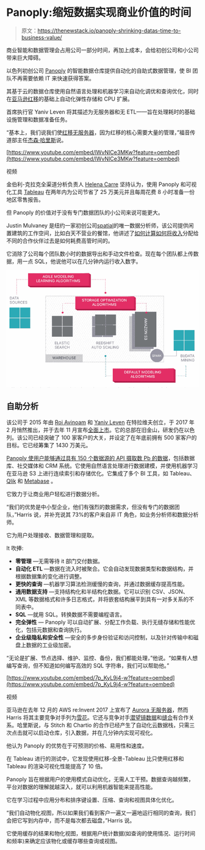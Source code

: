 # Panoply:缩短数据实现商业价值的时间

> 原文：<https://thenewstack.io/panoply-shrinking-datas-time-to-business-value/>

商业智能和数据管理会占用公司一部分时间，再加上成本，会给初创公司和小公司带来巨大障碍。

以色列初创公司 [Panoply](http://www.panoply.io/) 的智能数据仓库提供自动化的自助式数据管理，使 BI 团队不再需要依赖 IT 来快速获得答案。

其基于云的数据仓库使用自然语言处理和机器学习来自动化调优和查询优化，同时在[亚马逊红移](https://aws.amazon.com/redshift/)的基础上自动化弹性存储和 CPU 扩展。

首席执行官 Yaniv Leven 将其描述为无服务器和无 ETL——旨在处理耗时的基础设施管理和数据准备任务。

“基本上，我们说我们使[红移无服务器](https://blog.panoply.io/panoply-redshift-serverless-since-2015)，因为红移的核心需要大量的管理，”福音传道部主任[杰森·哈里斯](https://www.linkedin.com/in/jasonrharris/)说。

[https://www.youtube.com/embed/lWvNICe3MKw?feature=oembed](https://www.youtube.com/embed/lWvNICe3MKw?feature=oembed)

视频

金伯利-克拉克全渠道分析负责人 [Helena Carre](https://www.linkedin.com/in/helena-carre-2880951/) 坚持认为，使用 Panoply 和可视化工具 [Tableau](https://www.tableau.com/) 在两年内为公司节省了 25 万美元并且每周花费 8 小时准备一份地区零售报告。

但 Panoply 的价值对于没有专门数据团队的小公司来说可能更大。

Justin Mulvaney 是纽约一家初创公司[spatial](https://spacious.com/)的唯一数据分析师，该公司提供闲置建筑的工作空间，比如白天不营业的餐馆，他讲述了[如何计算如何将收入](https://blog.panoply.io/spacious-panoply)分配给不同的合作伙伴过去是如何耗费高管时间的。

它消除了公司每个团队数小时的数据导出和手动文件检查。现在每个团队都上传数据，用一点 SQL，他说他可以在几分钟内运行收入数字。

[![](img/8bf71f0285efb58ac81f73ae67e68aa0.png)](https://storage.googleapis.com/cdn.thenewstack.io/media/2018/07/71ed1099-panoplyart.png)

## 自助分析

该公司于 2015 年由 [Roi Avinoam](https://github.com/avinoamr) 和 [Yaniv Leven](https://www.linkedin.com/in/yanivleven/) 在特拉维夫创立，于 2017 年 2 月悄然推出，并于去年 11 月宣布[全面上市](https://blog.panoply.io/panoply-moves-to-general-availability-on-the-worlds-first-smart-cloud-data-warehouse)。它的总部在旧金山，研发仍在以色列。该公司已经突破了 100 家客户的大关，并设定了在年底前拥有 500 家客户的目标。它已经筹集了 1430 万美元。

[Panoply 使用户能够通过具有 150 个数据源的 API 摄取数 Pb 的数据](https://panoply.io/integrations/)，包括数据库、社交媒体和 CRM 系统。它使用自然语言处理进行数据建模，并使用机器学习在亚马逊 S3 上进行连续索引和存储优化。它集成了多个 BI 工具，如 Tableau、 [Qlik](https://www.qlik.com/us) 和 [Metabase](https://www.metabase.com/) 。

它致力于让商业用户轻松进行数据分析。

“我们的优势是中小型企业，他们有强烈的数据需求，但没有专门的数据团队，”Harris 说，并补充说其 73%的客户来自非 IT 角色，如业务分析师和数据分析师。

它为用户处理接收、数据管理和提取。

It 吹捧:

*   **零管理** —无需等待 it 部门交付数据。
*   **自动化 ETL** —数据在流入时被聚合。它会自动发现数据类型和数据结构，并根据数据集的变化进行调整。
*   **更快的查询** —机器学习算法检测缓慢的查询，并通过数据缓存提高性能。
*   **通用数据支持** —支持结构化和半结构化数据。它可以识别 CSV、JSON、XML 等数据格式和许多日志格式，并将嵌套结构展平到具有一对多关系的不同表中。
*   **SQL** —就用 SQL。转换数据不需要编程语言。
*   **完全弹性** — Panoply 可以自动扩展、分配工作负载、执行无缝存储和性能优化，包括元数据和查询执行。
*   **企业级隐私和安全性** —安全的多步身份验证和访问控制，以及针对传输中和磁盘上数据的工业级加密。

“无论是扩展、节点选择、维护、监控、备份，我们都能处理，”他说。“如果有人想编写查询，但不知道如何编写高效的 SQL 字符串，我们可以帮助他。”

[https://www.youtube.com/embed/7p_KyL9j4-w?feature=oembed](https://www.youtube.com/embed/7p_KyL9j4-w?feature=oembed)

视频

亚马逊在去年 12 月的 AWS re:Invent 2017 上宣布了 [Aurora 无服务器](https://aws.amazon.com/rds/aurora/serverless/)，然而 Harris 将其主要竞争对手列为[雪花](https://thenewstack.io/bob-muglia-takes-the-wraps-off-snowflake-data-warehouse-service/)。它还与竞争对手[潜望镜数据](https://thenewstack.io/periscope-data-answering-big-datas-big-small-questions/)和[缝合](https://thenewstack.io/stitch-sews-together-third-party-backend-services-mongodb/)有合作关系。哈里斯说，与 Stitch 和 Chartio 的合作已经产生了自动化云数据栈，只需三次点击就可以启动仓库，引入数据，并在几分钟内实现可视化。

他认为 Panoply 的优势在于可预测的价格、易用性和速度。

在 Tableau 进行的测试中，它发现使用红移-全景-Tableau 比只使用红移和 Tableau 的渲染可视化性能提高了 10 倍。

Panoply 旨在根据用户的使用模式自动优化，无需人工干预。数据查询越频繁，平台对数据的理解就越深入，就可以利用机器智能来提高性能。

它在学习过程中应用分布和排序键设置、压缩、查询和视图具体化优化。

“我们自动物化视图，所以如果我们看到客户一遍又一遍地运行相同的查询，我们会把它写到内存中，而不是每次都去磁盘，”Harris 说。

它使用缓存的结果和物化视图，根据用户统计数据(如查询的使用情况、运行时间和频率)来确定应该物化或缓存哪些查询或视图。

<svg xmlns:xlink="http://www.w3.org/1999/xlink" viewBox="0 0 68 31" version="1.1"><title>Group</title> <desc>Created with Sketch.</desc></svg>